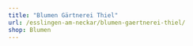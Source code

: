 ```yaml
---
title: "Blumen Gärtnerei Thiel"
url: /esslingen-am-neckar/blumen-gaertnerei-thiel/
shop: Blumen
---
```

